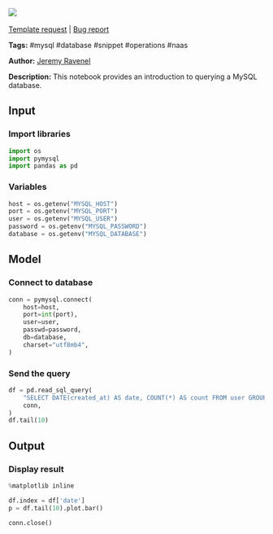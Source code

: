 <a href="https://app.naas.ai/user-redirect/naas/downloader?url=https://raw.githubusercontent.com/jupyter-naas/awesome-notebooks/master/MySQL/MySQL_Query_database.ipynb" target="_parent"><img src="https://naasai-public.s3.eu-west-3.amazonaws.com/open_in_naas.svg"/></a><br><br><a href="https://github.com/jupyter-naas/awesome-notebooks/issues/new?assignees=&labels=&template=template-request.md&title=Tool+-+Action+of+the+notebook+">Template request</a> | <a href="https://github.com/jupyter-naas/awesome-notebooks/issues/new?assignees=&labels=bug&template=bug_report.md&title=MySQL+-+Query+database:+Error+short+description">Bug report</a>

**Tags:** #mysql #database #snippet #operations #naas

**Author:** [Jeremy Ravenel](https://www.linkedin.com/in/ACoAAAJHE7sB5OxuKHuzguZ9L6lfDHqw--cdnJg/)

**Description:** This notebook provides an introduction to querying a MySQL database.

## Input

### Import libraries


```python
import os
import pymysql
import pandas as pd
```

### Variables


```python
host = os.getenv("MYSQL_HOST")
port = os.getenv("MYSQL_PORT")
user = os.getenv("MYSQL_USER")
password = os.getenv("MYSQL_PASSWORD")
database = os.getenv("MYSQL_DATABASE")
```

## Model

### Connect to database


```python
conn = pymysql.connect(
    host=host,
    port=int(port),
    user=user,
    passwd=password,
    db=database,
    charset="utf8mb4",
)
```

### Send the query


```python
df = pd.read_sql_query(
    "SELECT DATE(created_at) AS date, COUNT(*) AS count FROM user GROUP BY date HAVING date >= '2017-04-01' ",
    conn,
)
df.tail(10)
```

## Output

### Display result


```python
%matplotlib inline

df.index = df['date']
p = df.tail(10).plot.bar()
```


```python
conn.close()
```
